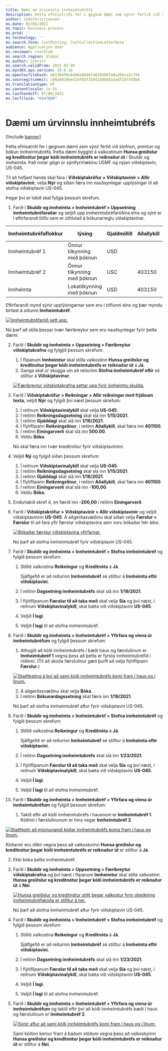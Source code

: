 ```yaml
---
title: Dæmi um úrvinnslu innheimtubréfs
description: Þetta efnisatriði fer í gegnum dæmi sem sýnir ferlið við stofnun, prentun og bókun innheimtubréfa.
author: JodiChristiansen
ms.date: 02/03/2021
ms.topic: business-process
ms.prod: ''
ms.technology: ''
ms.search.form: CustPosting, CustCollectionLetterNote
audience: Application User
ms.reviewer: roschlom
ms.search.region: Global
ms.author: jchrist
ms.search.validFrom: 2021-02-03
ms.dyn365.ops.version: 10.0.16
ms.openlocfilehash: e813b4f0c6408a8046fa8203007a0a356ca2c794
ms.sourcegitcommit: c08a9d19eed1df03f32442ddb65a2adf1473d3b6
ms.translationtype: HT
ms.contentlocale: is-IS
ms.lasthandoff: 07/06/2021
ms.locfileid: "6347809"
---
```

# <a name="process-collection-letters-example"></a>Dæmi um úrvinnslu innheimtubréfs

[!include [banner](../../includes/banner.md)]

Þetta efnisatriði fer í gegnum dæmi sem sýnir ferlið við stofnun, prentun og bókun innheimtubréfa. Þetta dæmi byggist á valkostinum **Hunsa greiðslur og kreditnótur þegar kóði innheimtubréfs er reiknaður út** í Skuldir og innheimta. Það notar gögn úr sýnifyrirtækinu USMF og nýjan viðskiptavin, US-045.

Til að hefjast handa skal fara í **Viðskiptakröfur \> Viðskiptavinir \> Allir viðskiptavinir**, velja **Nýr** og síðan færa inn nauðsynlegar upplýsingar til að stofna viðskiptavin US-045.

Þegar því er lokið skal fylgja þessum skrefum.

1. Farið í **Skuldir og innheimta \> Innheimtubréf \> Uppsetning innheimtubréfaraðar** og setjið upp innheimtubréfaröðina eins og sýnt er í eftirfarandi töflu sem er úthlutað á bókunarreglu viðskiptavinar.

|     Innheimtubréfaflokkur      |     lýsing                           |     Gjaldmiðill      |     Aðallykill        |     Gjald í gjaldmiðli     |     Lágmark yfir        |     Dagar útilokunar      |
|---------------------------------  |---------------------------------------    |-----------------  |-----------------------    |-------------------------- |-----------------------    |---------------------  |
|     Innheimtubréf 1         |     Önnur tilkynning með þóknun        |     USD           |                           |     0,00                  |     0,00                  |     2                 |
|     Innheimtubréf 2         |     Önnur tilkynning með þóknun        |     USC           |     403150                |     20.00                 |     10,00                 |     3                 |
|     Innheimta                    |     Lokatilkynning með þóknun         |     USD           |     403150                |     50.00                 |     100.00                |     15                |

Eftirfarandi mynd sýnir upplýsingarnar sem eru í töflunni eins og þær myndu birtast á síðunni **Innheimtubréf**. 

[![Innheimtubréfaröð sett upp.](./media/Ignore-payments-creditmemos-1.PNG)](./media/Ignore-payments-creditmemos-1.PNG)

 Nú þarf að stilla þessar tvær færibreytur sem eru nauðsynlegar fyrir þetta dæmi.

2. Farið í **Skuldir og innheimta \> Uppsetning \> Færibreytur viðskiptakrafna** og fylgjið þessum skrefum:

    1. Í flipanum **Innheimtur** skal stilla valkostinn **Hunsa greiðslur og kreditnótur þegar kóði innheimtubréfs er reiknaður út** á **Já**.
    2. Ganga skal úr skugga um að reiturinn **Stofna innheimtubréf eftir** sé stilltur á **Viðskiptavinur**.

    [![Færibreytur viðskiptakrafna settar upp fyrir innheimtu skulda.](./media/Ignore-payments-creditmemos-2.PNG)](./media/Ignore-payments-creditmemos-2.PNG)

3. Farið í **Viðskiptakröfur \> Reikningar \> Allir reikningar með frjálsum texta**, veljið **Nýr** og fylgið því næst þessum skrefum:

    1. Í reitnum **Viðskiptavinalykill** skal velja **US-045**.
    2. Í reitinn **Reikningsdagsetning** skal slá inn **1/15/2021**.
    3. Í reitinn **Gjalddagi** skal slá inn **1/16/2021**.
    4. Í flýtiflipann **Reikningslínur**, í reitinn **Aðallykill**, skal færa inn **401100**.
    5. Í reitinn **Einingarverð** skal slá inn **500.00**.
    6. Veldu **Bóka**.

    Nú skal færa inn tvær kreditnótur fyrir viðskiptavininn.

4. Veljið **Ný** og fylgið síðan þessum skrefum:

    1. Í reitnum **Viðskiptavinalykill** skal velja **US-045**.
    2. Í reitinn **Reikningsdagsetning** skal slá inn **1/15/2021**.
    3. Í reitinn **Gjalddagi** skal slá inn **1/16/2021**.
    4. Í flýtiflipann **Reikningslínur**, í reitinn **Aðallykill**, skal færa inn **401100**.
    5. Í reitinn **Einingarverð** skal slá inn **-100,00**.
    6. Veldu **Bóka**.

5. Endurtakið skref 4, en færið inn **-200,00** í reitinn **Einingarverð**.
6. Farið í **Viðskiptakröfur \> Viðskiptavinir \> Allir viðskiptavinir** og veljið viðskiptavininn **US-045**. Á aðgerðasvæðinu skal síðan velja **Færslur \> Færslur** til að fara yfir færslur viðskiptavina sem voru bókaðar hér áður.

    [![Bókaðar færslur viðskiptavina yfirfarnar.](./media/Ignore-payments-creditmemos-3.PNG)](./media/Ignore-payments-creditmemos-3.PNG)

    Nú þarf að stofna innheimtubréf fyrir viðskiptavin US-045.

7. Farið í **Skuldir og innheimta \> Innheimtubréf \> Stofna innheimtubréf** og fylgið þessum skrefum:

    1. Stillið valkostina **Reikningur** og **Kreditnóta** á **Já**.

        Sjálfgefið er að reiturinn **Innheimtubréf** sé stilltur á **Innheimta eftir viðskiptavini**.

    2. Í reitinn **Dagsetning innheimtubréfs** skal slá inn **1/19/2021**.
    3. Í flýtiflipanum **Færslur til að taka með** skal velja **Sía** og því næst, í reitnum **Viðskiptavinalykill**, skal bæta við viðskiptavini **US-045**.
    4. Veljið **Í lagi**.
    5. Veljið **Í lagi** til að stofna innheimtubréf.

8. Farið í **Skuldir og innheimta \> Innheimtubréf \> Yfirfara og vinna úr innheimtubréfum** og fylgið þessum skrefum:

    1. Athugið að kóði innheimtubréfs í bæði haus og færslulínum er **Innheimtubréf 1** vegna þess að þetta er fyrsta innheimtubréfið í röðinni. (Til að skoða færslulínur gæti þurft að velja flýtiflipann **Færslur**.)

   [![Staðfesting á því að sami kóði innheimtubréfs komi fram í haus og í línum.](./media/Ignore-payments-creditmemos-4.PNG)](./media/Ignore-payments-creditmemos-4.PNG)

    2. Á aðgerðasvæðinu skal velja **Bóka**.
    3. Í reitinn **Bókunardagssetning** skal færa inn **1/19/2021**.

    Nú þarf að stofna innheimtubréf aftur fyrir viðskiptavin US-045.

9. Farið í **Skuldir og innheimta \> Innheimtubréf \> Stofna innheimtubréf** og fylgið þessum skrefum:

    1. Stillið valkostina **Reikningur** og **Kreditnóta** á **Já**.

        Sjálfgefið er að reiturinn **Innheimtubréf** sé stilltur á **Innheimta eftir viðskiptavini**.

    2. Í reitinn **Dagsetning innheimtubréfs** skal slá inn **1/23/2021**.
    3. Í flýtiflipanum **Færslur til að taka með** skal velja **Sía** og því næst, í reitnum **Viðskiptavinalykill**, skal bæta við viðskiptavini **US-045**.
    4. Veljið **Í lagi**.
    5. Veljið **Í lagi** til að stofna innheimtubréf.

10. Farið í **Skuldir og innheimta \> Innheimtubréf \> Yfirfara og vinna úr innheimtubréfum** og fylgið þessum skrefum:

    1. Takið eftir að kóði innheimtubréfs í hausnum er **Innheimtubréf 1**. Kóðinn í færslulínunum er hins vegar **Innheimtubréf 2**.

   [![Staðfestir að mismunandi kóðar innheimtubréfs koma fram í haus og línum.](./media/Ignore-payments-creditmemos-5.PNG)](./media/Ignore-payments-creditmemos-5.PNG)

  Kóðarnir eru ólíkir vegna þess að valkosturinn **Hunsa greiðslur og kreditnótur þegar kóði innheimtubréfs er reiknaður út** er stilltur á **Já**.

  2. Ekki bóka þetta innheimtubréf.

11. Farið í **Skuldir og innheimta \> Uppsetning \> Færibreytur viðskiptakrafna** og því næst í flipanum **Innheimtur** skal stilla valkostinn **Hunsa greiðslur og kreditnótur þegar kóði innheimtubréfs er reiknaður út** á **Nei**.

    [![Hunsa greiðslur og kreditnótur stillt þegar valkostur fyrir útreikning innheimtubréfakóða er stilltur á nei.](./media/Ignore-payments-creditmemos-6.PNG)](./media/Ignore-payments-creditmemos-6.PNG)

    Nú þarf að stofna innheimtubréf aftur fyrir viðskiptavin US-045.

12. Farið í **Skuldir og innheimta \> Innheimtubréf \> Stofna innheimtubréf** og fylgið þessum skrefum:

    1. Stillið valkostina **Reikningur** og **Kreditnóta** á **Já**.

        Sjálfgefið er að reiturinn **Innheimtubréf** sé stilltur á **Innheimta eftir viðskiptavini**.

    2. Í reitinn **Dagsetning innheimtubréfs** skal slá inn **1/23/2021**.
    3. Í flýtiflipanum **Færslur til að taka með** skal velja **Sía** og því næst, í reitnum **Viðskiptavinalykill**, skal bæta við viðskiptavini **US-045**.
    4. Veljið **Í lagi**.
    5. Veljið **Í lagi** til að stofna innheimtubréf.

13. Farið í **Skuldir og innheimta \> Innheimtubréf \> Yfirfara og vinna úr innheimtubréfum** og takið eftir því að kóði innheimtubréfs bæði í haus og færslulínum er **Innheimtubréf 2**.

    [![Sýnir aftur að sami kóði innheimtubréfs komi fram í haus og í línum.](./media/Ignore-payments-creditmemos-7.PNG)](./media/Ignore-payments-creditmemos-7.PNG)

    Sami kóðinn kemur fram á báðum stöðum vegna þess að valkosturinn **Hunsa greiðslur og kreditnótur þegar kóði innheimtubréfs er reiknaður út** er stilltur á **Nei**.
